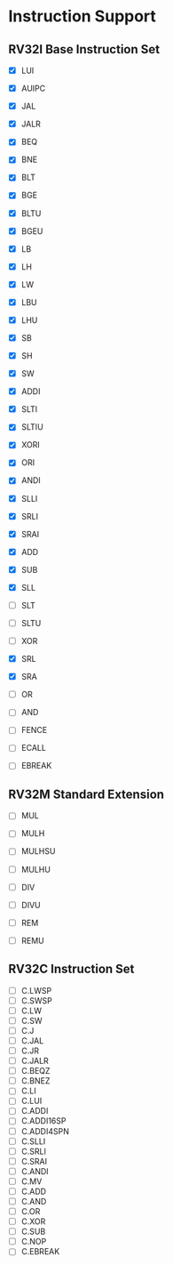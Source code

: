 # Instruction Support


## RV32I Base Instruction Set

- [x] LUI
- [x] AUIPC
- [x] JAL
- [x] JALR
- [x] BEQ
- [x] BNE
- [x] BLT
- [x] BGE
- [x] BLTU
- [x] BGEU
- [x] LB
- [x] LH
- [x] LW
- [x] LBU
- [x] LHU
- [x] SB
- [x] SH
- [x] SW
- [x] ADDI
- [x] SLTI
- [x] SLTIU
- [x] XORI
- [x] ORI
- [x] ANDI
- [x] SLLI
- [x] SRLI
- [x] SRAI
- [x] ADD
- [x] SUB
- [x] SLL
- [ ] SLT
- [ ] SLTU
- [ ] XOR
- [x] SRL
- [x] SRA
- [ ] OR
- [ ] AND
- [ ] FENCE
- [ ] ECALL
- [ ] EBREAK


## RV32M Standard Extension

- [ ] MUL
- [ ] MULH
- [ ] MULHSU
- [ ] MULHU
- [ ] DIV
- [ ] DIVU
- [ ] REM
- [ ] REMU


## RV32C Instruction Set

- [ ] C.LWSP
- [ ] C.SWSP
- [ ] C.LW
- [ ] C.SW
- [ ] C.J
- [ ] C.JAL
- [ ] C.JR
- [ ] C.JALR
- [ ] C.BEQZ
- [ ] C.BNEZ
- [ ] C.LI
- [ ] C.LUI
- [ ] C.ADDI
- [ ] C.ADDI16SP
- [ ] C.ADDI4SPN
- [ ] C.SLLI
- [ ] C.SRLI
- [ ] C.SRAI
- [ ] C.ANDI
- [ ] C.MV
- [ ] C.ADD
- [ ] C.AND
- [ ] C.OR
- [ ] C.XOR
- [ ] C.SUB
- [ ] C.NOP
- [ ] C.EBREAK
